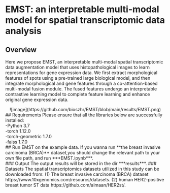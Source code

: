 # EMST: an interpretable multi-modal model for spatial transcriptomic data analysis
## Overview
Here we propose EMST, an interpretable multi-modal spatial transcriptomic data augmentation model that uses histopathological images to learn representations for gene expression data. We first extract morphological features of spots using a pre-trained large biological model, and then integrate morphological and gene features through a co-attention-based multi-modal fusion module. The fused features undergo an interpretable contrastive learning model to complete feature learning and enhance original gene expression data.<br>
<div align="center">
  ![image](https://github.com/bioszhr/EMST/blob/main/results/EMST.png)
</div>
## Requirements
Please ensure that all the libraries below are successfully installed:<br>
-Python 3.7<br>
-torch 1.12.0<br>
-torch-geometric 1.7.0<br>
-faiss 1.7.0<br>
## Run EMST on the example data.
If you wanna run **the breast invasive carcinoma (BRCA)** dataset,you should change the relevant path to your own file path, and run ***EMST.ipynb***.<br>
### Output
The output results will be stored in the dir ***results***.
### Datasets
The spatial transcriptomics datasets utilized in this study can be downloaded from: (1) The breast invasive carcinoma
 (BRCA) dataset https://www.10xgenomics.com/resourcs/datasets. (2) human HER2-positive breast
 tumor ST data https://github.com/almaan/HER2st/.
